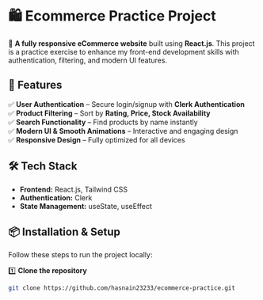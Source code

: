 # 🛍️ Ecommerce Practice Project

🚀 **A fully responsive eCommerce website** built using **React.js**. This project is a practice exercise to enhance my front-end development skills with authentication, filtering, and modern UI features.

## 📌 Features  
✅ **User Authentication** – Secure login/signup with **Clerk Authentication**  
✅ **Product Filtering** – Sort by **Rating, Price, Stock Availability**  
✅ **Search Functionality** – Find products by name instantly  
✅ **Modern UI & Smooth Animations** – Interactive and engaging design  
✅ **Responsive Design** – Fully optimized for all devices  

## 🛠️ Tech Stack  
- **Frontend:** React.js, Tailwind CSS  
- **Authentication:** Clerk  
- **State Management:** useState, useEffect  

## 📦 Installation & Setup  
Follow these steps to run the project locally:  

1️⃣ **Clone the repository**  
```bash
git clone https://github.com/hasnain23233/ecommerce-practice.git
